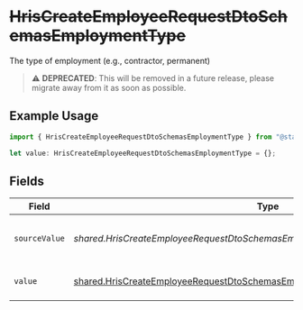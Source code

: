 # ~~HrisCreateEmployeeRequestDtoSchemasEmploymentType~~

The type of employment (e.g., contractor, permanent)

> :warning: **DEPRECATED**: This will be removed in a future release, please migrate away from it as soon as possible.

## Example Usage

```typescript
import { HrisCreateEmployeeRequestDtoSchemasEmploymentType } from "@stackone/stackone-client-ts/sdk/models/shared";

let value: HrisCreateEmployeeRequestDtoSchemasEmploymentType = {};
```

## Fields

| Field                                                                                                                                                                     | Type                                                                                                                                                                      | Required                                                                                                                                                                  | Description                                                                                                                                                               | Example                                                                                                                                                                   |
| ------------------------------------------------------------------------------------------------------------------------------------------------------------------------- | ------------------------------------------------------------------------------------------------------------------------------------------------------------------------- | ------------------------------------------------------------------------------------------------------------------------------------------------------------------------- | ------------------------------------------------------------------------------------------------------------------------------------------------------------------------- | ------------------------------------------------------------------------------------------------------------------------------------------------------------------------- |
| `sourceValue`                                                                                                                                                             | *shared.HrisCreateEmployeeRequestDtoSchemasEmploymentEmploymentTypeSourceValue*                                                                                           | :heavy_minus_sign:                                                                                                                                                        | The source value of the employment type.                                                                                                                                  | Permanent                                                                                                                                                                 |
| `value`                                                                                                                                                                   | [shared.HrisCreateEmployeeRequestDtoSchemasEmploymentEmploymentTypeValue](../../../sdk/models/shared/hriscreateemployeerequestdtoschemasemploymentemploymenttypevalue.md) | :heavy_minus_sign:                                                                                                                                                        | The type of the employment.                                                                                                                                               | permanent                                                                                                                                                                 |